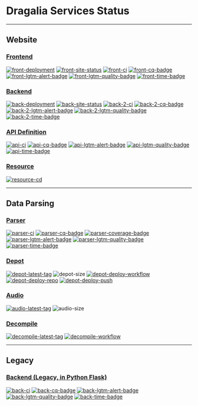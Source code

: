 # Dragalia Services Status

-----

## Website

### [Frontend][front-repo]

[![front-deployment]][front-site]
[![front-site-status]][front-site]
[![front-ci]][front-ci-link]
[![front-cq-badge]][front-cq-link]
[![front-lgtm-alert-badge]][front-lgtm-alert-link]
[![front-lgtm-quality-badge]][front-lgtm-quality-link]
[![front-time-badge]][front-time-link]

### [Backend][back-2-repo]

[![back-deployment]][back-site]
[![back-site-status]][back-site]
[![back-2-ci]][back-2-ci-link]
[![back-2-cq-badge]][back-2-cq-link]
[![back-2-lgtm-alert-badge]][back-2-lgtm-alert-link]
[![back-2-lgtm-quality-badge]][back-2-lgtm-quality-link]
[![back-2-time-badge]][back-2-time-link]

### [API Definition][api-repo]

[![api-ci]][api-ci-link]
[![api-cq-badge]][api-cq-link]
[![api-lgtm-alert-badge]][api-lgtm-alert-link]
[![api-lgtm-quality-badge]][api-lgtm-quality-link]
[![api-time-badge]][api-time-link]

### [Resource][resource-repo]

[![resource-cd]][resource-cd-link]

-----

## Data Parsing

### [Parser][parser-repo]

[![parser-ci]][parser-ci-link]
[![parser-cq-badge]][parser-cq-link]
[![parser-coverage-badge]][parser-coverage-link]
[![parser-lgtm-alert-badge]][parser-lgtm-alert-link]
[![parser-lgtm-quality-badge]][parser-lgtm-quality-link]
[![parser-time-badge]][parser-time-link]

### [Depot][depot-repo]

[![depot-latest-tag]][depot-tags]
![depot-size]
[![depot-deploy-workflow]][depot-deploy-workflow-link]
[![depot-deploy-repo]][depot-deploy-repo-link]
[![depot-deploy-push]][depot-deploy-push-link]

### [Audio][audio-repo]

[![audio-latest-tag]][audio-tags]
![audio-size]

### [Decompile][decompile-repo]

[![decompile-latest-tag]][decompile-tags]
[![decompile-workflow]][decompile-workflow-link]

-----

## Legacy

### [Backend (Legacy, in Python Flask)][back-repo]

[![back-ci]][back-ci-link]
[![back-cq-badge]][back-cq-link]
[![back-lgtm-alert-badge]][back-lgtm-alert-link]
[![back-lgtm-quality-badge]][back-lgtm-quality-link]
[![back-time-badge]][back-time-link]

[front-repo]: https://github.com/RaenonX-DL/dragalia-site-front
[front-deployment]: https://pyheroku-badge.herokuapp.com/?app=dragalia-site-front&style=flat-square
[front-site]: https://dl.raenonx.cc
[front-site-status]: https://img.shields.io/website?down_message=offline&up_message=online&url=https%3A%2F%2Fdl.raenonx.cc
[front-cq-link]: https://www.codacy.com/gh/RaenonX-DL/dragalia-site-front/dashboard
[front-cq-badge]: https://app.codacy.com/project/badge/Grade/83fa9f649f2e4001b848fc978642ea68
[front-ci]: https://github.com/RaenonX-DL/dragalia-site-front/workflows/Node%20CI/badge.svg
[front-ci-link]: https://github.com/RaenonX-DL/dragalia-site-front/actions?query=workflow%3A%22Node+CI%22
[front-time-link]: https://wakatime.com/badge/github/RaenonX-DL/dragalia-site-front
[front-time-badge]: https://wakatime.com/badge/github/RaenonX-DL/dragalia-site-front.svg
[front-lgtm-alert-badge]: https://img.shields.io/lgtm/alerts/g/RaenonX-DL/dragalia-site-front.svg?logo=lgtm&logoWidth=18
[front-lgtm-alert-link]: https://lgtm.com/projects/g/RaenonX-DL/dragalia-site-front/alerts/
[front-lgtm-quality-badge]: https://img.shields.io/lgtm/grade/javascript/g/RaenonX-DL/dragalia-site-front.svg?logo=lgtm&logoWidth=18
[front-lgtm-quality-link]: https://lgtm.com/projects/g/RaenonX-DL/dragalia-site-front/context:javascript

[back-2-repo]: https://github.com/RaenonX-DL/dragalia-site-back-2
[back-deployment]: https://pyheroku-badge.herokuapp.com/?app=dragalia-site-back&style=flat-square
[back-site]: https://dl-back.raenonx.cc
[back-site-status]: https://img.shields.io/website?down_message=offline&up_message=online&url=https%3A%2F%2Fdl-back.raenonx.cc
[back-2-cq-link]: https://www.codacy.com/gh/RaenonX-DL/dragalia-site-back-2/dashboard
[back-2-cq-badge]: https://app.codacy.com/project/badge/Grade/a0849e3eb6704b29b1672f26c00ca763
[back-2-ci]: https://github.com/RaenonX-DL/dragalia-site-back-2/workflows/Node%20CI/badge.svg
[back-2-ci-link]: https://github.com/RaenonX-DL/dragalia-site-back-2/actions?query=workflow%3A%22Node+CI%22
[back-2-time-link]: https://wakatime.com/badge/github/RaenonX-DL/dragalia-site-back-2
[back-2-time-badge]: https://wakatime.com/badge/github/RaenonX-DL/dragalia-site-back-2.svg
[back-2-lgtm-alert-badge]: https://img.shields.io/lgtm/alerts/g/RaenonX-DL/dragalia-site-back-2.svg?logo=lgtm&logoWidth=18
[back-2-lgtm-alert-link]: https://lgtm.com/projects/g/RaenonX-DL/dragalia-site-back-2/alerts/
[back-2-lgtm-quality-badge]: https://img.shields.io/lgtm/grade/javascript/g/RaenonX-DL/dragalia-site-back-2.svg?logo=lgtm&logoWidth=18
[back-2-lgtm-quality-link]: https://lgtm.com/projects/g/RaenonX-DL/dragalia-site-back-2/context:javascript

[api-repo]: https://github.com/RaenonX-DL/dragalia-site-api-definition
[api-ci]: https://github.com/RaenonX-DL/dragalia-site-api-definition/workflows/Node%20CI/badge.svg
[api-ci-link]: https://github.com/RaenonX-DL/dragalia-site-api-definition/actions?query=workflow%3A%22Node+CI%22
[api-cq-link]: https://www.codacy.com/gh/RaenonX-DL/dragalia-site-api-definition/dashboard
[api-cq-badge]: https://app.codacy.com/project/badge/Grade/def1798a91b4417e880f32dfeaffee25
[api-time-link]: https://wakatime.com/badge/github/RaenonX-DL/dragalia-site-api-definition
[api-time-badge]: https://wakatime.com/badge/github/RaenonX-DL/dragalia-site-api-definition.svg
[api-lgtm-alert-badge]: https://img.shields.io/lgtm/alerts/g/RaenonX-DL/dragalia-site-api-definition.svg?logo=lgtm&logoWidth=18
[api-lgtm-alert-link]: https://lgtm.com/projects/g/RaenonX-DL/dragalia-site-api-definition/alerts/
[api-lgtm-quality-badge]: https://img.shields.io/lgtm/grade/javascript/g/RaenonX-DL/dragalia-site-api-definition.svg?logo=lgtm&logoWidth=18
[api-lgtm-quality-link]: https://lgtm.com/projects/g/RaenonX-DL/dragalia-site-api-definition/context:javascript

[resource-repo]: https://github.com/RaenonX-DL/dragalia-site-resources/
[resource-cd]: https://github.com/RaenonX-DL/dragalia-site-resources/workflows/Resource%20Deployment/badge.svg
[resource-cd-link]: https://github.com/RaenonX-DL/dragalia-site-resources/actions?query=workflow%3A%22Resource+Deployment%22

[parser-repo]:  https://github.com/RaenonX-DL/dragalia-data-parse/
[parser-ci]: https://github.com/RaenonX-DL/dragalia-data-parse/workflows/CI/badge.svg
[parser-ci-link]: https://github.com/RaenonX-DL/dragalia-data-parse/actions?query=workflow%3ACI
[parser-coverage-badge]: https://app.codacy.com/project/badge/Coverage/0053d85597a740c393a6bfd007e4033b
[parser-coverage-link]: https://www.codacy.com/gh/RaenonX-DL/dragalia-data-parse/dashboard
[parser-cq-badge]: https://app.codacy.com/project/badge/Grade/0053d85597a740c393a6bfd007e4033b
[parser-cq-link]: https://www.codacy.com/gh/RaenonX-DL/dragalia-data-parse/dashboard
[parser-time-badge]: https://wakatime.com/badge/github/RaenonX-DL/dragalia-data-parse.svg
[parser-time-link]: https://wakatime.com/badge/github/RaenonX-DL/dragalia-data-parse
[parser-lgtm-alert-badge]: https://img.shields.io/lgtm/alerts/g/RaenonX-DL/dragalia-data-parse.svg?logo=lgtm&logoWidth=18
[parser-lgtm-alert-link]: https://lgtm.com/projects/g/RaenonX-DL/dragalia-data-parse/alerts/
[parser-lgtm-quality-badge]: https://img.shields.io/lgtm/grade/python/g/RaenonX-DL/dragalia-data-parse.svg?logo=lgtm&logoWidth=18
[parser-lgtm-quality-link]: https://lgtm.com/projects/g/RaenonX-DL/dragalia-data-parse/context:python

[depot-repo]: https://github.com/RaenonX-DL/dragalia-data-depot/
[depot-size]: https://img.shields.io/github/repo-size/RaenonX-DL/dragalia-data-depot
[depot-deploy-workflow]: https://github.com/RaenonX-DL/dragalia-data-depot/workflows/Resource%20Deployment%20(Workflow%20Dispatch)/badge.svg
[depot-deploy-workflow-link]: https://github.com/RaenonX-DL/dragalia-data-depot/actions?query=workflow%3A%22Resource+Deployment+%28Workflow+Dispatch%29%22
[depot-deploy-repo]: https://github.com/RaenonX-DL/dragalia-data-depot/workflows/Resource%20Deployment%20(Repository%20Dispatch)/badge.svg
[depot-deploy-repo-link]: https://github.com/RaenonX-DL/dragalia-data-depot/actions?query=workflow%3A%22Resource+Deployment+%28Repository+Dispatch%29%22
[depot-deploy-push]: https://github.com/RaenonX-DL/dragalia-data-depot/workflows/Resource%20Deployment%20(Push)/badge.svg
[depot-deploy-push-link]: https://github.com/RaenonX-DL/dragalia-data-depot/actions?query=workflow%3A%22Resource+Deployment+%28Push%29%22
[depot-latest-tag]: https://img.shields.io/github/v/tag/RaenonX-DL/dragalia-data-depot?label=Manifest%20version
[depot-tags]: https://github.com/RaenonX-DL/dragalia-data-depot/tags

[audio-repo]: https://github.com/RaenonX-DL/dragalia-data-audio
[audio-size]: https://img.shields.io/github/repo-size/RaenonX-DL/dragalia-data-audio
[audio-latest-tag]: https://img.shields.io/github/v/tag/RaenonX-DL/dragalia-data-audio?label=Manifest%20version
[audio-tags]: https://github.com/RaenonX-DL/dragalia-data-audio/tags

[decompile-repo]: https://github.com/RaenonX-DL/dragalia-decompile
[decompile-workflow]: https://github.com/RaenonX-DL/dragalia-decompile/workflows/Decompile/badge.svg
[decompile-workflow-link]: https://github.com/RaenonX-DL/dragalia-decompile/actions?query=workflow%3ADecompile
[decompile-latest-tag]: https://img.shields.io/github/v/tag/RaenonX-DL/dragalia-decompile?label=App%20version
[decompile-tags]: https://github.com/RaenonX-DL/dragalia-decompile/tags

[back-repo]: https://github.com/RaenonX-DL/dragalia-site-back
[back-cq-link]: https://www.codacy.com/gh/RaenonX-DL/dragalia-site-back/dashboard
[back-cq-badge]: https://app.codacy.com/project/badge/Grade/8710325ebb8049c18a5576aa2feb8567
[back-ci]: https://github.com/RaenonX-DL/dragalia-site-back/workflows/Python%20CI/badge.svg
[back-ci-link]: https://github.com/RaenonX-DL/dragalia-site-back/actions?query=workflow%3A%22Python+CI%22
[back-time-link]: https://wakatime.com/badge/github/RaenonX-DL/dragalia-site-back
[back-time-badge]: https://wakatime.com/badge/github/RaenonX-DL/dragalia-site-back.svg
[back-lgtm-alert-badge]: https://img.shields.io/lgtm/alerts/g/RaenonX-DL/dragalia-site-back.svg?logo=lgtm&logoWidth=18
[back-lgtm-alert-link]: https://lgtm.com/projects/g/RaenonX-DL/dragalia-site-back/alerts/
[back-lgtm-quality-badge]: https://img.shields.io/lgtm/grade/python/g/RaenonX-DL/dragalia-site-back.svg?logo=lgtm&logoWidth=18
[back-lgtm-quality-link]: https://lgtm.com/projects/g/RaenonX-DL/dragalia-site-back/context:python
